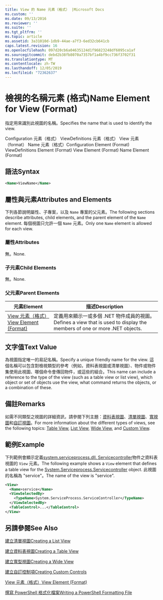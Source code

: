 ```yaml
---
title: View 的 Name 元素（格式） |Microsoft Docs
ms.custom: ''
ms.date: 09/13/2016
ms.reviewer: ''
ms.suite: ''
ms.tgt_pltfrm: ''
ms.topic: article
ms.assetid: 3a31010d-1db9-44ae-a7f3-6ed32cb641cb
caps.latest.revision: 16
ms.openlocfilehash: 097d20cb6a04635124d1f96823248df6095ca1af
ms.sourcegitcommit: debd2b38fb8070a7357bf1a4bf9cc736f3702f31
ms.translationtype: MT
ms.contentlocale: zh-TW
ms.lasthandoff: 12/05/2019
ms.locfileid: "72362637"
---
```

# <a name="name-element-for-view-format"></a><span data-ttu-id="66c81-102">檢視的名稱元素 (格式)</span><span class="sxs-lookup"><span data-stu-id="66c81-102">Name Element for View (Format)</span></span>

<span data-ttu-id="66c81-103">指定用來識別此視圖的名稱。</span><span class="sxs-lookup"><span data-stu-id="66c81-103">Specifies the name that is used to identify the view.</span></span>

<span data-ttu-id="66c81-104">Configuration 元素（格式） ViewDefinitions 元素（格式） View 元素（format） Name 元素（格式）</span><span class="sxs-lookup"><span data-stu-id="66c81-104">Configuration Element (Format) ViewDefinitions Element (Format) View Element (Format) Name Element (Format)</span></span>

## <a name="syntax"></a><span data-ttu-id="66c81-105">語法</span><span class="sxs-lookup"><span data-stu-id="66c81-105">Syntax</span></span>

```xml
<Name>ViewName</Name>
```

## <a name="attributes-and-elements"></a><span data-ttu-id="66c81-106">屬性與元素</span><span class="sxs-lookup"><span data-stu-id="66c81-106">Attributes and Elements</span></span>

<span data-ttu-id="66c81-107">下列各節說明屬性、子專案，以及 `Name` 專案的父元素。</span><span class="sxs-lookup"><span data-stu-id="66c81-107">The following sections describe attributes, child elements, and the parent element of the `Name` element.</span></span> <span data-ttu-id="66c81-108">每個視圖只允許一個 `Name` 元素。</span><span class="sxs-lookup"><span data-stu-id="66c81-108">Only one `Name` element is allowed for each view.</span></span>

### <a name="attributes"></a><span data-ttu-id="66c81-109">屬性</span><span class="sxs-lookup"><span data-stu-id="66c81-109">Attributes</span></span>

<span data-ttu-id="66c81-110">無。</span><span class="sxs-lookup"><span data-stu-id="66c81-110">None.</span></span>

### <a name="child-elements"></a><span data-ttu-id="66c81-111">子元素</span><span class="sxs-lookup"><span data-stu-id="66c81-111">Child Elements</span></span>

<span data-ttu-id="66c81-112">無。</span><span class="sxs-lookup"><span data-stu-id="66c81-112">None.</span></span>

### <a name="parent-elements"></a><span data-ttu-id="66c81-113">父元素</span><span class="sxs-lookup"><span data-stu-id="66c81-113">Parent Elements</span></span>

|<span data-ttu-id="66c81-114">元素</span><span class="sxs-lookup"><span data-stu-id="66c81-114">Element</span></span>|<span data-ttu-id="66c81-115">描述</span><span class="sxs-lookup"><span data-stu-id="66c81-115">Description</span></span>|
|-------------|-----------------|
|[<span data-ttu-id="66c81-116">View 元素（格式）</span><span class="sxs-lookup"><span data-stu-id="66c81-116">View Element (Format)</span></span>](./view-element-format.md)|<span data-ttu-id="66c81-117">定義用來顯示一或多個 .NET 物件成員的視圖。</span><span class="sxs-lookup"><span data-stu-id="66c81-117">Defines a view that is used to display the members of one or more .NET objects.</span></span>|

## <a name="text-value"></a><span data-ttu-id="66c81-118">文字值</span><span class="sxs-lookup"><span data-stu-id="66c81-118">Text Value</span></span>

<span data-ttu-id="66c81-119">為視圖指定唯一的易記名稱。</span><span class="sxs-lookup"><span data-stu-id="66c81-119">Specify a unique friendly name for the view.</span></span> <span data-ttu-id="66c81-120">這個名稱可以包含對檢視類型的參考（例如，資料表視圖或清單視圖）、物件或物件集使用此視圖、哪個命令會傳回物件，或這些的組合。</span><span class="sxs-lookup"><span data-stu-id="66c81-120">This name can include a reference to the type of the view (such as a table view or list view), which object or set of objects use the view, what command returns the objects, or a combination of these.</span></span>

## <a name="remarks"></a><span data-ttu-id="66c81-121">備註</span><span class="sxs-lookup"><span data-stu-id="66c81-121">Remarks</span></span>

<span data-ttu-id="66c81-122">如需不同類型之視圖的詳細資訊，請參閱下列主題：[資料表視圖](./creating-a-table-view.md)、[清單視圖](./creating-a-list-view.md)、[寬視圖](./creating-a-wide-view.md)和[自訂視圖](./creating-custom-controls.md)。</span><span class="sxs-lookup"><span data-stu-id="66c81-122">For more information about the different types of views, see the following topics: [Table View](./creating-a-table-view.md), [List View](./creating-a-list-view.md), [Wide View](./creating-a-wide-view.md), and [Custom View](./creating-custom-controls.md).</span></span>

## <a name="example"></a><span data-ttu-id="66c81-123">範例</span><span class="sxs-lookup"><span data-stu-id="66c81-123">Example</span></span>

<span data-ttu-id="66c81-124">下列範例會顯示定義[system.serviceprocess.dll. Servicecontroller](/dotnet/api/System.ServiceProcess.ServiceController)物件之資料表視圖的 `View` 元素。</span><span class="sxs-lookup"><span data-stu-id="66c81-124">The following example shows a `View` element that defines a table view for the [System.Serviceprocess.Servicecontroller](/dotnet/api/System.ServiceProcess.ServiceController) object.</span></span> <span data-ttu-id="66c81-125">此視圖的名稱為 "service"。</span><span class="sxs-lookup"><span data-stu-id="66c81-125">The name of the view is "service".</span></span>

```xml
<View>
  <Name>service</Name>
  <ViewSelectedBy>
    <TypeName>System.ServiceProcess.ServiceController</TypeName>
  </ViewSelectedBy>
  <TableControl>...</TableControl>
</View>

```

## <a name="see-also"></a><span data-ttu-id="66c81-126">另請參閱</span><span class="sxs-lookup"><span data-stu-id="66c81-126">See Also</span></span>

[<span data-ttu-id="66c81-127">建立清單視圖</span><span class="sxs-lookup"><span data-stu-id="66c81-127">Creating a List View</span></span>](./creating-a-list-view.md)

[<span data-ttu-id="66c81-128">建立資料表視圖</span><span class="sxs-lookup"><span data-stu-id="66c81-128">Creating a Table View</span></span>](./creating-a-table-view.md)

[<span data-ttu-id="66c81-129">建立寬型視圖</span><span class="sxs-lookup"><span data-stu-id="66c81-129">Creating a Wide View</span></span>](./creating-a-wide-view.md)

[<span data-ttu-id="66c81-130">建立自訂控制項</span><span class="sxs-lookup"><span data-stu-id="66c81-130">Creating Custom Controls</span></span>](./creating-custom-controls.md)

[<span data-ttu-id="66c81-131">View 元素（格式）</span><span class="sxs-lookup"><span data-stu-id="66c81-131">View Element (Format)</span></span>](./view-element-format.md)

[<span data-ttu-id="66c81-132">撰寫 PowerShell 格式化檔案</span><span class="sxs-lookup"><span data-stu-id="66c81-132">Writing a PowerShell Formatting File</span></span>](./writing-a-powershell-formatting-file.md)
